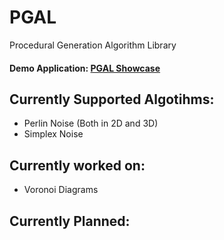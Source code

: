 # PGAL
Procedural Generation Algorithm Library

#### Demo Application: [PGAL Showcase](https://dotpys.github.io/PGAL/)

## Currently Supported Algotihms:
- Perlin Noise (Both in 2D and 3D)
- Simplex Noise

## Currently worked on:
- Voronoi Diagrams

## Currently Planned:

